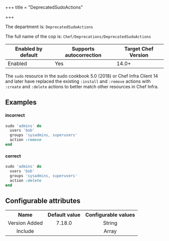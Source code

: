 +++
title = "DeprecatedSudoActions"

+++

<!-- This content is automatically generated. See https://github.com/chef/chef-web-docs/blob/main/generated/README.md -->

The department is: `DeprecatedSudoActions`

The full name of the cop is: `Chef/Deprecations/DeprecatedSudoActions`

| Enabled by default | Supports autocorrection | Target Chef Version |
| --- | --- | --- |
| Enabled | Yes | 14.0+ |

The `sudo` resource in the sudo cookbook 5.0 (2018) or Chef Infra Client 14 and later have replaced the existing `:install` and `:remove` actions with `:create` and `:delete` actions to better match other resources in Chef Infra.

## Examples


#### incorrect

```ruby
sudo 'admins' do
  users 'bob'
  groups 'sysadmins, superusers'
  action :remove
end
```

#### correct

```ruby
sudo 'admins' do
  users 'bob'
  groups 'sysadmins, superusers'
  action :delete
end
```

## Configurable attributes

<table>
<tbody><tr>
<th>Name</th>
<th>Default value</th>
<th>Configurable values</th>
</tr>
<tr>
<td style="text-align:center">Version Added</td>
<td style="text-align:center">7.18.0</td>
<td style="text-align:center">String</td>
</tr>
<tr><td style="text-align:center">Include</td>
<td style="text-align:center"><ul>
</ul>
</td>
<td style="text-align:center">Array</td>
</tr></tbody></table>
